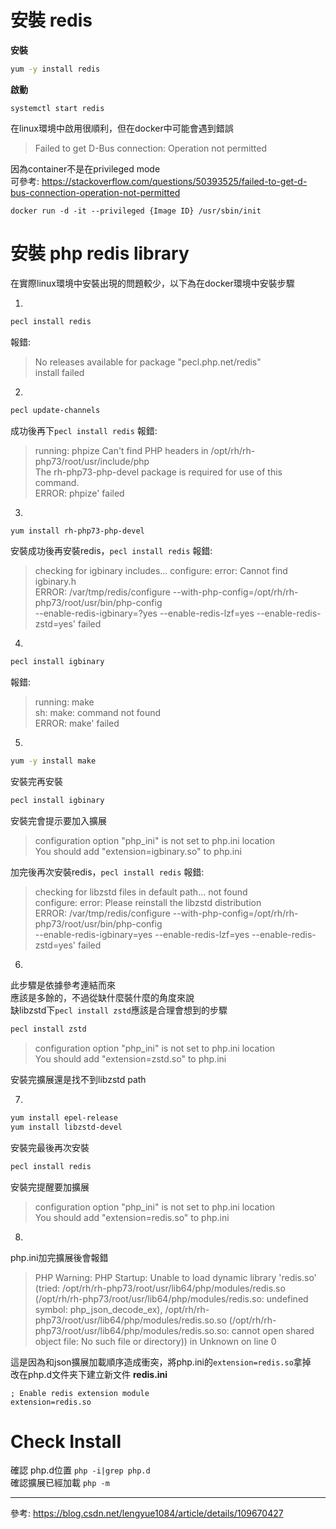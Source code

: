 安裝 redis
========
__安裝__
```bash
yum -y install redis
```

__啟動__
```
systemctl start redis
```
在linux環境中啟用很順利，但在docker中可能會遇到錯誤
> Failed to get D-Bus connection: Operation not permitted

因為container不是在privileged mode  
可參考: https://stackoverflow.com/questions/50393525/failed-to-get-d-bus-connection-operation-not-permitted
```
docker run -d -it --privileged {Image ID} /usr/sbin/init
```

安裝 php redis library
========
在實際linux環境中安裝出現的問題較少，以下為在docker環境中安裝步驟

1.
```bash
pecl install redis
```
報錯:
> No releases available for package "pecl.php.net/redis"  
> install failed


2.
```bash
pecl update-channels 
```
成功後再下`pecl install redis`
報錯:
> running: phpize
> Can't find PHP headers in /opt/rh/rh-php73/root/usr/include/php  
> The rh-php73-php-devel package is required for use of this command.  
> ERROR: phpize' failed


3.
```bash
yum install rh-php73-php-devel
```
安裝成功後再安裝redis，`pecl install redis`
報錯:
> checking for igbinary includes... configure: error: Cannot find igbinary.h  
> ERROR: /var/tmp/redis/configure --with-php-config=/opt/rh/rh-php73/root/usr/bin/php-config  
> --enable-redis-igbinary=?yes --enable-redis-lzf=yes --enable-redis-zstd=yes' failed


4.
```bash
pecl install igbinary
```
報錯:
> running: make  
> sh: make: command not found  
> ERROR: make' failed


5.
```bash
yum -y install make
```
安裝完再安裝
```bash
pecl install igbinary
```
安裝完會提示要加入擴展
> configuration option "php_ini" is not set to php.ini location  
> You should add "extension=igbinary.so" to php.ini

加完後再次安裝redis，`pecl install redis`
報錯:
> checking for libzstd files in default path... not found  
> configure: error: Please reinstall the libzstd distribution  
> ERROR: /var/tmp/redis/configure --with-php-config=/opt/rh/rh-php73/root/usr/bin/php-config  
> --enable-redis-igbinary=yes --enable-redis-lzf=yes --enable-redis-zstd=yes' failed


6.
此步驟是依據參考連結而來  
應該是多餘的，不過從缺什麼裝什麼的角度來說  
缺libzstd下`pecl install zstd`應該是合理會想到的步驟
```bash
pecl install zstd
```
> configuration option "php_ini" is not set to php.ini location  
> You should add "extension=zstd.so" to php.ini

安裝完擴展還是找不到libzstd path


7.
```bash
yum install epel-release
yum install libzstd-devel
```
安裝完最後再次安裝
```bash
pecl install redis
```
安裝完提醒要加擴展
> configuration option "php_ini" is not set to php.ini location  
> You should add "extension=redis.so" to php.ini


8.
php.ini加完擴展後會報錯
> PHP Warning:  PHP Startup: Unable to load dynamic library 'redis.so' (tried: /opt/rh/rh-php73/root/usr/lib64/php/modules/redis.so (/opt/rh/rh-php73/root/usr/lib64/php/modules/redis.so: undefined symbol: php_json_decode_ex), /opt/rh/rh-php73/root/usr/lib64/php/modules/redis.so.so (/opt/rh/rh-php73/root/usr/lib64/php/modules/redis.so.so: cannot open shared object file: No such file or directory)) in Unknown on line 0

這是因為和json擴展加載順序造成衝突，將php.ini的`extension=redis.so`拿掉  
改在php.d文件夹下建立新文件 __redis.ini__
```
; Enable redis extension module
extension=redis.so
```


Check Install
========
確認 php.d位置 `php -i|grep php.d`  
確認擴展已經加載 `php -m`



-----------
參考: https://blog.csdn.net/lengyue1084/article/details/109670427
